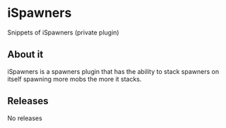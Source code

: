 # iSpawners
Snippets of iSpawners (private plugin)

## About it
iSpawners is a spawners plugin that has the ability to stack spawners on itself spawning more mobs the more it stacks.

## Releases
No releases
